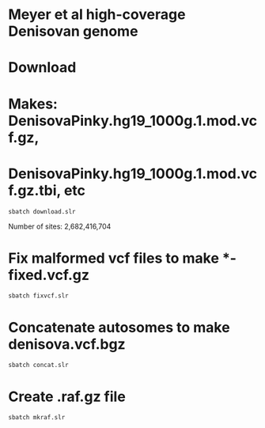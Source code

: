 # Meyer et al high-coverage Denisovan genome

# Download
# Makes: DenisovaPinky.hg19_1000g.1.mod.vcf.gz,
# DenisovaPinky.hg19_1000g.1.mod.vcf.gz.tbi, etc

    sbatch download.slr

Number of sites: 2,682,416,704

# Fix malformed vcf files to make *-fixed.vcf.gz
    sbatch fixvcf.slr  

# Concatenate autosomes to make denisova.vcf.bgz
    sbatch concat.slr

# Create .raf.gz file
    sbatch mkraf.slr
